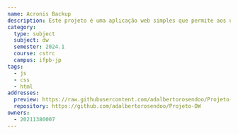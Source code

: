 ```yaml
---
name: Acronis Backup
description: Este projeto é uma aplicação web simples que permite aos usuários cadastrar hosts com suas informações básicas e, posteriormente, realizar backups desses hosts.
category:
  type: subject
  subject: dw
  semester: 2024.1
  course: cstrc
  campus: ifpb-jp
tags:
  - js
  - css
  - html
addresses:
  preview: https://raw.githubusercontent.com/adalbertorosendoo/Projeto-DW/main/Projeto/transferir.png
  repository: https://github.com/adalbertorosendoo/Projeto-DW
owners:
  - 20211380007
---
```


